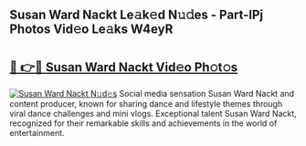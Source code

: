 ## Susan Ward Nackt Le𝚊k𝚎d N𝚞𝚍es - Part-lPj Photos Vid𝚎o Le𝚊ks W4eyR

# <h2><a href="http://fb5n4te.evod.top/?m=Susan+Ward+Nackt">🔗 👉🔴 Susan Ward Nackt Vid𝚎o Ph𝚘t𝚘s</a></h2>

[![Susan Ward Nackt N𝚞d𝚎s](https://i.imgur.com/8V9OHl7.gif)](http://fb5n4te.evod.top/?m=Susan+Ward+Nackt)
Social media sensation Susan Ward Nackt and content producer, known for sharing dance and lifestyle themes through viral dance challenges and mini vlogs. Exceptional talent Susan Ward Nackt, recognized for their remarkable skills and achievements in the world of entertainment. 
